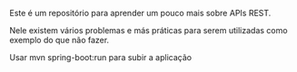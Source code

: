 Este é um repositório para aprender um pouco mais sobre APIs REST.

Nele existem vários problemas e más práticas para serem utilizadas como exemplo do que não fazer.

Usar mvn spring-boot:run para subir a aplicação
